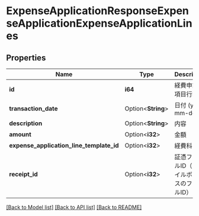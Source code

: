 # ExpenseApplicationResponseExpenseApplicationExpenseApplicationLines

## Properties

Name | Type | Description | Notes
------------ | ------------- | ------------- | -------------
**id** | **i64** | 経費申請の項目行ID | 
**transaction_date** | Option<**String**> | 日付 (yyyy-mm-dd) | [optional]
**description** | Option<**String**> | 内容 | [optional]
**amount** | Option<**i32**> | 金額 | [optional]
**expense_application_line_template_id** | Option<**i32**> | 経費科目ID | [optional]
**receipt_id** | Option<**i32**> | 証憑ファイルID（ファイルボックスのファイルID） | [optional]

[[Back to Model list]](../README.md#documentation-for-models) [[Back to API list]](../README.md#documentation-for-api-endpoints) [[Back to README]](../README.md)


